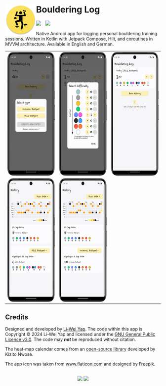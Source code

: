 # <img align="left" src="assets-github/ic_launcher.png" height="100px" /> Bouldering Log

<img src="https://img.shields.io/badge/Android-7%2B-green?style=for-the-badge&logo=android">&emsp;<img src="https://img.shields.io/badge/release-v1.0-fadf55?style=for-the-badge">

Native Android app for logging personal bouldering training sessions. Written in Kotlin with Jetpack Compose, Hilt, and coroutines in MVVM architecture. Available in English and German.

<table>
    <tbody>
        <tr>
            <td><img src="assets-github/screenshot_00_select_gym.png" height="400px" /></td>
            <td><img src="assets-github/screenshot_01_select_difficulty.png" height="400px" /></td>
            <td><img src="assets-github/screenshot_02_today.png" height="400px" /></td>
        </tr>
        <tr>
            <td><img src="assets-github/screenshot_03_vels_highlight.png" height="400px" /></td>
            <td><img src="assets-github/screenshot_04_rockerei_highlight.png" height="400px" /></td>
        </tr>
    </tbody>
</table>

## Credits

Designed and developed by [Li-Wei Yap](https://liweiyap.github.io/). The code within this app is Copyright © 2024 Li-Wei Yap and licensed under the [GNU General Public Licence v3.0](https://github.com/liweiyap/bouldertagebuch-android/blob/main/LICENSE). The code may ___not___ be reproduced without citation.

The heat-map calendar comes from an [open-source library](https://github.com/kizitonwose/Calendar) developed by Kizito Nwose.

The app icon was taken from www.flaticon.com and designed by [Freepik](https://www.freepik.com/).

<br/>
<div align="center">
    <img src="https://forthebadge.com/images/badges/built-with-love.svg" />
    <img src="https://forthebadge.com/images/badges/built-by-developers.svg" />
</div>
